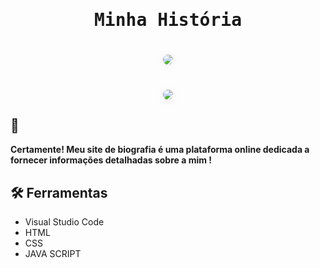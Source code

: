 <h1 align="center" style=" font-family:'Source Code Pro', monospace;">
  <p>Minha História</p>
</h1>
<h1 align="center">
  <img style="border-radius: 30px;box-shadow: #f1f1f1 0px 2px 4px 0px, #f1f1f1 0px 2px 16px 0px;" src="https://cdn.discordapp.com/attachments/1029793248639733790/1183954327304409109/Screenshot_3.png?ex=658a3664&is=6577c164&hm=fe7240748c63ce7818f77cdb43684733adb2ea5959e9ec9ca922eefa9fde93ee&"/>
</h1>
<h1 align="center">
  <img style="border-radius: 30px;box-shadow: #f1f1f1 0px 2px 4px 0px, #f1f1f1 0px 2px 16px 0px;" src="https://cdn.discordapp.com/attachments/1029793248639733790/1183950726519591012/Screenshot_4.png?ex=658a3309&is=6577be09&hm=ac276bae71cdaec864c197b76216b557cab7cc3e20bb8d36872569d1242c9ff2&"/>
</h1>

## 🚨
  **Certamente! Meu site de biografia é uma plataforma online dedicada a fornecer informações detalhadas sobre a mim !**


 
## 🛠️ Ferramentas
- Visual Studio Code
- HTML
- CSS
- JAVA SCRIPT